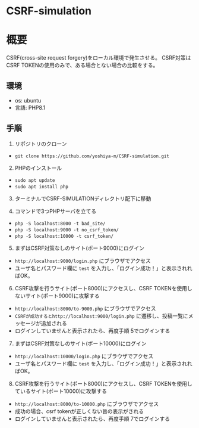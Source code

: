 # CSRF-simulation

# 概要
CSRF(cross-site request forgery)をローカル環境で発生させる。
CSRF対策はCSRF TOKENの使用のみで、ある場合とない場合の比較をする。


## 環境
- os: ubuntu
- 言語: PHP8.1

## 手順
1. リポジトリのクローン
 - `git clone https://github.com/yoshiya-m/CSRF-simulation.git`

2. PHPのインストール
 - `sudo apt update`
 - `sudo apt install php`

3. ターミナルでCSRF-SIMULATIONディレクトリ配下に移動

4. コマンドで3つPHPサーバを立てる
 - `php -S localhost:8000 -t bad_site/`
 - `php -S localhost:9000 -t no_csrf_token/`
 - `php -S localhost:10000 -t csrf_token/`

5. まずはCSRF対策なしのサイト(ポート9000)にログイン
 - `http://localhost:9000/login.php` にブラウザでアクセス
 - ユーザ名とパスワード欄に `test` を入力し、「ログイン成功！」と表示されればOK。

6. CSRF攻撃を行うサイト(ポート8000)にアクセスし、CSRF TOKENを使用しないサイト(ポート9000)に攻撃する
 - `http://localhost:8000/to-9000.php` にブラウザでアクセス
 - `CSRFが成功するとhttp://localhost:9000/login.php` に遷移し、投稿一覧にメッセージが追加される
 - ログインしていませんと表示されたら、再度手順 5でログインする

7. まずはCSRF対策なしのサイト(ポート10000)にログイン
 - `http://localhost:10000/login.php` にブラウザでアクセス
 - ユーザ名とパスワード欄に `test` を入力し、「ログイン成功！」と表示されればOK。

8. CSRF攻撃を行うサイト(ポート8000)にアクセスし、CSRF TOKENを使用しているサイト(ポート10000)に攻撃する
 - `http://localhost:8000/to-10000.php` にブラウザでアクセス
 - 成功の場合、csrf tokenが正しくない旨の表示がされる
 - ログインしていませんと表示されたら、再度手順 7でログインする




